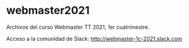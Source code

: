 # webmaster2021
Archivos del curso Webmaster TT 2021, 1er cuatrimestre. 

Acceso a la comunidad de Slack: http://webmaster-1c-2021.slack.com
